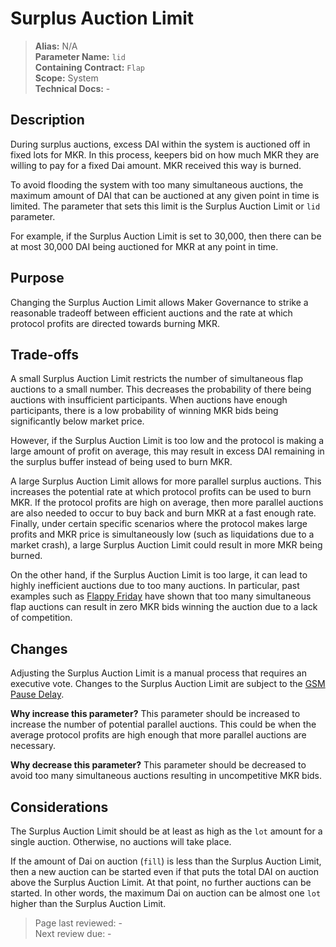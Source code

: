 
# Surplus Auction Limit   

>**Alias:** N/A   
>**Parameter Name:** `lid`  
>**Containing Contract:** `Flap`  
>**Scope:** System  
>**Technical Docs:** -   


## Description
During surplus auctions, excess DAI within the system is auctioned off in fixed lots for MKR. In this process, keepers bid on how much MKR they are willing to pay for a fixed Dai amount. MKR received this way is burned. 

To avoid flooding the system with too many simultaneous auctions, the maximum amount of DAI that can be auctioned at any given point in time is limited. The parameter that sets this limit is the Surplus Auction Limit or `lid` parameter.

For example, if the Surplus Auction Limit is set to 30,000, then there can be at most 30,000 DAI being auctioned for MKR at any point in time.


## Purpose
Changing the Surplus Auction Limit allows Maker Governance to strike a reasonable tradeoff between efficient auctions and the rate at which protocol profits are directed towards burning MKR. 


## Trade-offs

A small Surplus Auction Limit restricts the number of simultaneous flap auctions to a small number. This decreases the probability of there being auctions with insufficient participants. When auctions have enough participants, there is a low probability of winning MKR bids being significantly below market price. 

However, if the Surplus Auction Limit is too low and the protocol is making a large amount of profit on average, this may result in excess DAI remaining in the surplus buffer instead of being used to burn MKR.


A large Surplus Auction Limit allows for more parallel surplus auctions. This increases the potential rate at which protocol profits can be used to burn MKR. If the protocol profits are high on average, then more parallel auctions are also needed to occur to buy back and burn MKR at a fast enough rate. Finally, under certain specific scenarios where the protocol makes large profits and MKR price is simultaneously low (such as liquidations due to a market crash), a large Surplus Auction Limit could result in more MKR being burned. 

On the other hand, if the Surplus Auction Limit is too large, it can lead to highly inefficient auctions due to too many auctions. In particular, past examples such as [Flappy Friday](https://forum.makerdao.com/t/flappy-friday-clip-and-flap-analysis/12790) have shown that too many simultaneous flap auctions can result in zero MKR bids winning the auction due to a lack of competition.



## Changes
Adjusting the Surplus Auction Limit is a manual process that requires an executive vote. Changes to the Surplus Auction Limit are subject to the [GSM Pause Delay](../core/param-gsm-pause-delay.md).

**Why increase this parameter?**
This parameter should be increased to increase the number of potential parallel auctions. This could be when the average protocol profits are high enough that more parallel auctions are necessary.


**Why decrease this parameter?**
This parameter should be decreased to avoid too many simultaneous auctions resulting in uncompetitive MKR bids.



## Considerations
The Surplus Auction Limit should be at least as high as the `lot` amount for a single auction. Otherwise, no auctions will take place.

If the amount of Dai on auction (`fill`) is less than the Surplus Auction Limit, then a new auction can be started even if that puts the total DAI on auction above the Surplus Auction Limit. At that point, no further auctions can be started. In other words, the maximum Dai on auction can be almost one `lot` higher than the Surplus Auction Limit.

>Page last reviewed: -  
>Next review due: -  

